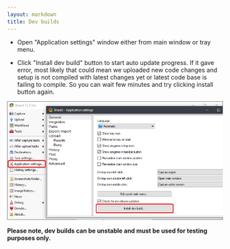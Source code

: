 ```yaml
---
layout: markdown
title: Dev builds
---
```


* Open "Application settings" window either from main window or tray menu.

* Click "Install dev build" button to start auto update progress. If it gave error, most likely that could mean we uploaded new code changes and setup is not compiled with latest changes yet or latest code base is failing to compile. So you can wait few minutes and try clicking install button again.

![](/img/ScreenshotDevBuilds.png)

**Please note, dev builds can be unstable and must be used for testing purposes only.**